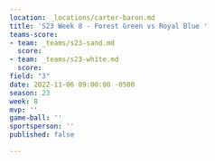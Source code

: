 ```yaml
---
location: _locations/carter-baron.md
title: 'S23 Week 8 - Forest Green vs Royal Blue '
teams-score:
- team: _teams/s23-sand.md
  score: 
- team: _teams/s23-white.md
  score: 
field: "3"
date: 2022-11-06 09:00:00 -0500
season: 23
week: 8
mvp: ''
game-ball: ''
sportsperson: ''
published: false

---
```

